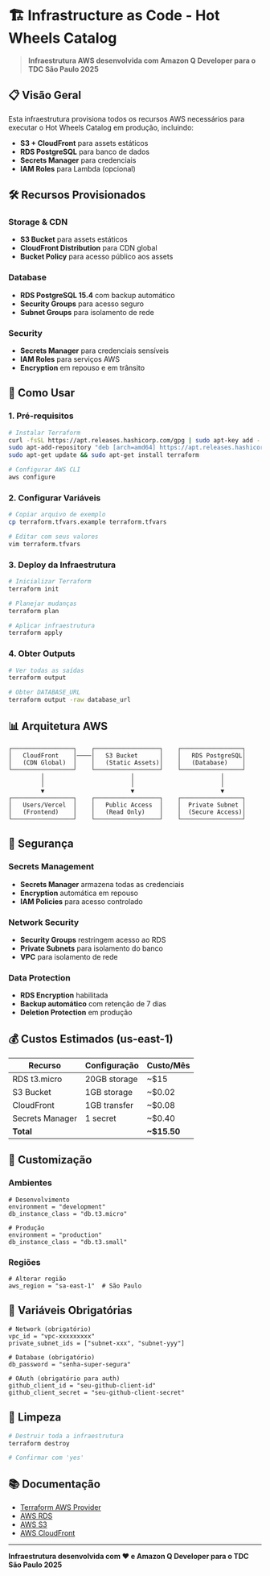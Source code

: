 # 🏗️ Infrastructure as Code - Hot Wheels Catalog

> **Infraestrutura AWS desenvolvida com Amazon Q Developer para o TDC São Paulo 2025**

## 📋 Visão Geral

Esta infraestrutura provisiona todos os recursos AWS necessários para executar o Hot Wheels Catalog em produção, incluindo:

- **S3 + CloudFront** para assets estáticos
- **RDS PostgreSQL** para banco de dados
- **Secrets Manager** para credenciais
- **IAM Roles** para Lambda (opcional)

## 🛠️ Recursos Provisionados

### Storage & CDN
- **S3 Bucket** para assets estáticos
- **CloudFront Distribution** para CDN global
- **Bucket Policy** para acesso público aos assets

### Database
- **RDS PostgreSQL 15.4** com backup automático
- **Security Groups** para acesso seguro
- **Subnet Groups** para isolamento de rede

### Security
- **Secrets Manager** para credenciais sensíveis
- **IAM Roles** para serviços AWS
- **Encryption** em repouso e em trânsito

## 🚀 Como Usar

### 1. Pré-requisitos
```bash
# Instalar Terraform
curl -fsSL https://apt.releases.hashicorp.com/gpg | sudo apt-key add -
sudo apt-add-repository "deb [arch=amd64] https://apt.releases.hashicorp.com $(lsb_release -cs) main"
sudo apt-get update && sudo apt-get install terraform

# Configurar AWS CLI
aws configure
```

### 2. Configurar Variáveis
```bash
# Copiar arquivo de exemplo
cp terraform.tfvars.example terraform.tfvars

# Editar com seus valores
vim terraform.tfvars
```

### 3. Deploy da Infraestrutura
```bash
# Inicializar Terraform
terraform init

# Planejar mudanças
terraform plan

# Aplicar infraestrutura
terraform apply
```

### 4. Obter Outputs
```bash
# Ver todas as saídas
terraform output

# Obter DATABASE_URL
terraform output -raw database_url
```

## 📊 Arquitetura AWS

```
┌─────────────────┐    ┌──────────────────┐    ┌─────────────────┐
│   CloudFront    │────│   S3 Bucket      │    │   RDS PostgreSQL│
│   (CDN Global)  │    │   (Static Assets)│    │   (Database)    │
└─────────────────┘    └──────────────────┘    └─────────────────┘
         │                        │                        │
         │                        │                        │
         ▼                        ▼                        ▼
┌─────────────────┐    ┌──────────────────┐    ┌─────────────────┐
│   Users/Vercel  │    │   Public Access  │    │  Private Subnet │
│   (Frontend)    │    │   (Read Only)    │    │  (Secure Access)│
└─────────────────┘    └──────────────────┘    └─────────────────┘
```

## 🔐 Segurança

### Secrets Management
- **Secrets Manager** armazena todas as credenciais
- **Encryption** automática em repouso
- **IAM Policies** para acesso controlado

### Network Security
- **Security Groups** restringem acesso ao RDS
- **Private Subnets** para isolamento do banco
- **VPC** para isolamento de rede

### Data Protection
- **RDS Encryption** habilitada
- **Backup automático** com retenção de 7 dias
- **Deletion Protection** em produção

## 💰 Custos Estimados (us-east-1)

| Recurso | Configuração | Custo/Mês |
|---------|-------------|-----------|
| RDS t3.micro | 20GB storage | ~$15 |
| S3 Bucket | 1GB storage | ~$0.02 |
| CloudFront | 1GB transfer | ~$0.08 |
| Secrets Manager | 1 secret | ~$0.40 |
| **Total** | | **~$15.50** |

## 🔧 Customização

### Ambientes
```hcl
# Desenvolvimento
environment = "development"
db_instance_class = "db.t3.micro"

# Produção
environment = "production"
db_instance_class = "db.t3.small"
```

### Regiões
```hcl
# Alterar região
aws_region = "sa-east-1"  # São Paulo
```

## 📝 Variáveis Obrigatórias

```hcl
# Network (obrigatório)
vpc_id = "vpc-xxxxxxxxx"
private_subnet_ids = ["subnet-xxx", "subnet-yyy"]

# Database (obrigatório)
db_password = "senha-super-segura"

# OAuth (obrigatório para auth)
github_client_id = "seu-github-client-id"
github_client_secret = "seu-github-client-secret"
```

## 🧹 Limpeza

```bash
# Destruir toda a infraestrutura
terraform destroy

# Confirmar com 'yes'
```

## 📚 Documentação

- [Terraform AWS Provider](https://registry.terraform.io/providers/hashicorp/aws/latest/docs)
- [AWS RDS](https://docs.aws.amazon.com/rds/)
- [AWS S3](https://docs.aws.amazon.com/s3/)
- [AWS CloudFront](https://docs.aws.amazon.com/cloudfront/)

---

**Infraestrutura desenvolvida com ❤️ e Amazon Q Developer para o TDC São Paulo 2025**
